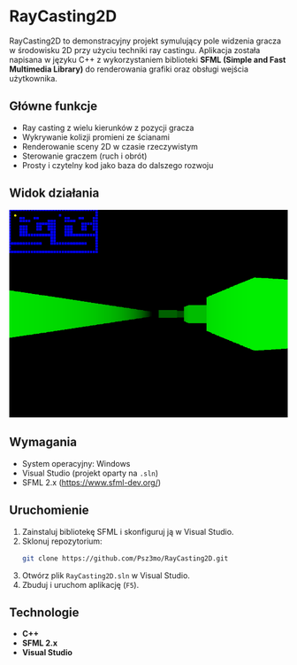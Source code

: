 # RayCasting2D

RayCasting2D to demonstracyjny projekt symulujący pole widzenia gracza w środowisku 2D przy użyciu techniki ray castingu. Aplikacja została napisana w języku C++ z wykorzystaniem biblioteki **SFML (Simple and Fast Multimedia Library)** do renderowania grafiki oraz obsługi wejścia użytkownika.

## Główne funkcje

- Ray casting z wielu kierunków z pozycji gracza
- Wykrywanie kolizji promieni ze ścianami
- Renderowanie sceny 2D w czasie rzeczywistym
- Sterowanie graczem (ruch i obrót)
- Prosty i czytelny kod jako baza do dalszego rozwoju

## Widok działania

![Zrzut ekranu z aplikacji](image.png)

## Wymagania

- System operacyjny: Windows
- Visual Studio (projekt oparty na `.sln`)
- SFML 2.x (https://www.sfml-dev.org/)

## Uruchomienie

1. Zainstaluj bibliotekę SFML i skonfiguruj ją w Visual Studio.
2. Sklonuj repozytorium:
   ```bash
   git clone https://github.com/Psz3mo/RayCasting2D.git
   ```
3. Otwórz plik `RayCasting2D.sln` w Visual Studio.
4. Zbuduj i uruchom aplikację (`F5`).

## Technologie

- **C++**
- **SFML 2.x**
- **Visual Studio**
